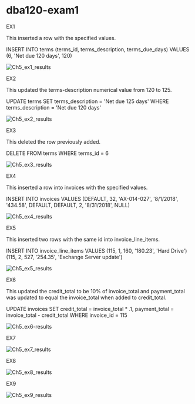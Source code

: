# dba120-exam1

EX1

This inserted a row with the specified values.

INSERT INTO terms
  (terms_id, terms_description, terms_due_days)
VALUES
  (6, 'Net due 120 days', 120)

![Ch5_ex1_results](https://user-images.githubusercontent.com/122377083/216854246-da663a43-bc01-4e04-9d31-cea63e8cb91f.png)

EX2

This updated the terms-description numerical value from 120 to 125.

UPDATE terms
SET terms_description = 'Net due 125 days'
WHERE terms_description = 'Net due 120 days'

![Ch5_ex2_results](https://user-images.githubusercontent.com/122377083/216854258-d5df9b63-f070-4611-8e7c-b8a1888cad5c.png)

EX3

This deleted the row previously added.

DELETE FROM terms
WHERE terms_id = 6

![Ch5_ex3_results](https://user-images.githubusercontent.com/122377083/216854265-9f7ba27d-364c-46fd-85dd-b547fd1dbaf1.png)

EX4

This inserted a row into invoices with the specified values.

INSERT INTO invoices VALUES
(DEFAULT, 32, 'AX-014-027', '8/1/2018', '434.58', DEFAULT, DEFAULT, 2, '8/31/2018', NULL)

![Ch5_ex4_results](https://user-images.githubusercontent.com/122377083/216854279-14271fda-ec59-4cc8-acef-f349f6fd3351.png)

EX5

This inserted two rows with the same id into invoice_line_items.

INSERT INTO invoice_line_items VALUES 
(115, 1, 160, '180.23', 'Hard Drive')
(115, 2, 527, '254.35', 'Exchange Server update')

![Ch5_ex5_results](https://user-images.githubusercontent.com/122377083/216854288-94f1effe-5d48-4d3a-8f41-1e550f5956f7.png)

EX6

This updated the credit_total to be 10% of invoice_total and payment_total was updated to equal the invoice_total when added to credit_total.

UPDATE invoices
SET credit_total = invoice_total * .1,
	payment_total = invoice_total - credit_total
WHERE invoice_id = 115

![Ch5_ex6-results](https://user-images.githubusercontent.com/122377083/216854301-a50c7f84-aaec-436b-9dfc-698e8cd6c8e1.png)

EX7

![Ch5_ex7_results](https://user-images.githubusercontent.com/122377083/216854320-834ba004-5fbb-4e8b-90ad-5a76d8e8e7da.png)

EX8

![Ch5_ex8_results](https://user-images.githubusercontent.com/122377083/216854338-9940e32a-b7b3-47fa-9f78-d5658f6f8640.png)

EX9

![Ch5_ex9_results](https://user-images.githubusercontent.com/122377083/216854345-2cbef504-756c-4bcf-a96b-8358fa4f2225.png)
